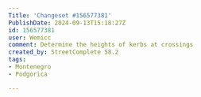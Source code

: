 ```yaml
---
Title: 'Changeset #156577381'
PublishDate: 2024-09-13T15:18:27Z
id: 156577381
user: Wemicc
comment: Determine the heights of kerbs at crossings
created_by: StreetComplete 58.2
tags:
- Montenegro
- Podgorica

---
```

